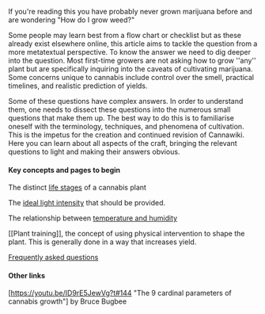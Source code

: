 If you're reading this you have probably never grown marijuana before and are wondering "How do I grow weed?"

Some people may learn best from a flow chart or checklist but as these already exist elsewhere online, this article aims to tackle the question from a more metatextual perspective. To know the answer we need to dig deeper into the question. Most first-time growers are not asking how to grow ''any'' plant but are specifically inquiring into the caveats of cultivating marijuana. Some concerns unique to cannabis include control over the smell, practical timelines, and realistic prediction of yields. 

Some of these questions have complex answers. In order to understand them, one needs to dissect these questions into the numerous small questions that make them up. The best way to do this is to familiarise oneself with the terminology, techniques, and phenomena of cultivation. This is the impetus for the creation and continued revision of Cannawiki. Here you can learn about all aspects of the craft, bringing the relevant questions to light and making their answers obvious.

#### Key concepts and pages to begin ####
The distinct [life stages](/Life_Stages) of a cannabis plant

The [ideal light intensity](/Light) that should be provided.

The relationship between [temperature and humidity](/Temperature_and_Humidity)

[[Plant training]], the concept of using physical intervention to shape the plant. This is generally done in a way that increases yield.

[Frequently asked questions](/FAQs)

#### Other links ####
[https://youtu.be/ID9rE5JewVg?t#144 "The 9 cardinal parameters of cannabis growth"] by Bruce Bugbee